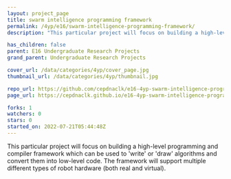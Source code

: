 ```yaml
---
layout: project_page
title: swarm intelligence programming framework
permalink: /4yp/e16/swarm-intelligence-programming-framework/
description: "This particular project will focus on building a high-level programming and compiler framework which can be used to "write" or "draw" algorithms and convert them into low-level code. The framework will support multiple different types of robot hardware (both real and virtual)."

has_children: false
parent: E16 Undergraduate Research Projects
grand_parent: Undergraduate Research Projects

cover_url: /data/categories/4yp/cover_page.jpg
thumbnail_url: /data/categories/4yp/thumbnail.jpg

repo_url: https://github.com/cepdnaclk/e16-4yp-swarm-intelligence-programming-framework
page_url: https://cepdnaclk.github.io/e16-4yp-swarm-intelligence-programming-framework

forks: 1
watchers: 0
stars: 0
started_on: 2022-07-21T05:44:48Z
---
```

This particular project will focus on building a high-level programming and compiler framework which can be used to 'write' or 'draw' algorithms and convert them into low-level code. The framework will support multiple different types of robot hardware (both real and virtual).

